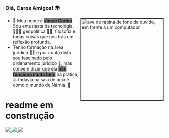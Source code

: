 ### Olá, Caros Amigos! 🌍



<img align="right" src="https://staticctf.ubisoft.com/J3yJr34U2pZ2Ieem48Dwy9uqj5PNUQTn/JH6YdfXgphbLqTjpxtfk4/6f91679758b78d14a92b36b5cebf19d8/SWO_Promo_ScoundrelDuo_1920x1080_Mobile.png" border="2" width="260px" height="260px" alt="ave de rapina de fone de ouvido, em frente a um computador"/>

<ul>
    <li>👋 Meu nome é <b style="background-color:rgba(0, 0, 0, 0.5);">Josué Carlos</b>. Sou entusiasta da tecnológia, 👨🏽‍💻  geopolítica 👮🏽, filosofia  e todas coisas que nos trás um reflexão profunda. </li>
    <li> Tenho formação na área jurídica 👨‍⚖️ e por conta disto sou fascinado pelo ordenamento jurídico 🏢, mas convém dizer que ela <b style="background-color:rgba(0, 0, 0, 0.5);">não funciona muito bem</b> na prática, ⚖️ todavia na sala de aula é como o mundo de Nárnia. 💐 </li>
  </ul>

</ul>

<h1>readme em construção</h1>


<a href="https://www.linkedin.com/in//" alt="linkedin" target="_blank">
    <img src="https://img.shields.io/badge/LinkedIn-black?style=for-the-badge&logo=linkedin&logoColor=11c6c7">
</a>
<a href="https://github.com/jcarloscody" alt="github" target="blank">
    <img src="https://img.shields.io/badge/GitHub-black?style=for-the-badge&logo=github&logoColor=11c6c7">
</a>
<a href="mailto:josuecarlosos2@gmail.com?subject=HiThere">
    <img src="https://img.shields.io/badge/Gmail-black?style=for-the-badge&logo=gmail&logoColor=11c6c7">
</a>
